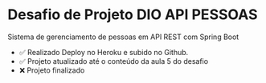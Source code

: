 # Desafio de Projeto DIO API PESSOAS
Sistema de gerenciamento de pessoas em API REST com Spring Boot

  - ✅ Realizado Deploy no Heroku e subido no Github. 
  - ✅ Projeto atualizado até o conteúdo da aula 5 do desafio
  - ❌ Projeto finalizado
